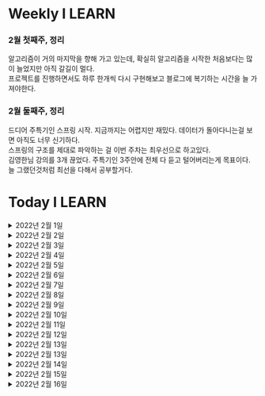 # Weekly I LEARN
### 2월 첫째주, 정리
알고리즘이 거의 마지막을 향해 가고 있는데, 확실히 알고리즘을 시작한 처음보다는 많이 늘었지만 아직 갈길이 멀다.<br>
프로젝트를 진행하면서도 하루 한개씩 다시 구현해보고 블로그에 복기하는 시간을 늘 가져야한다.

### 2월 둘째주, 정리
드디어 주특기인 스프링 시작. 지금까지는 어렵지만 재밌다. 데이터가 돌아다니는걸 보면 아직도 너무 신기하다.<br>
스프링의 구조를 제대로 파악하는 걸 이번 주차는 최우선으로 하고있다.<br> 김영한님 강의를 3개 끊었다.
주특기인 3주안에 전체 다 듣고 털어버리는게 목표이다. 
늘 그랬던것처럼 최선을 다해서 공부할거다. 

# Today I LEARN
<details markdown="1">

<summary>2022년 2월 1일</summary>

- 알고리즘 </br>
    - 개념 : 병합 정렬
    - 구간 병합 (리트코드 56)
    - 단어 정렬 (백준 1161)
    - 백준 실버 4 달성!
    - 프로그래머스 레벨 1 절반 풀기 달성!
- 웹개발의 봄 (스파르타) </br>
    - Memo REST API 중 CREATE까지 구현
</details>
<details markdown="1">

<summary>2022년 2월 2일</summary>

- 알고리즘 </br>
    - 개념 : 힙 정렬
    - 유효한 애너그램 
    - 나이순 정렬 (백준 10814)
    - 수 정렬하기2 (백준 2751)
    - 이코테 정렬 (정렬 기출 파트 완료)
- 웹개발의 봄 (스파르타) </br>
    - w3 완료
</details>
    <details markdown="1">

<summary>2022년 2월 3일</summary>

- 알고리즘 </br>
    - 3째주 시험 완료
      - 더 맵게 (프로그래머스 42626)
      - 파일명 정렬 (프로그래머스 17686)
    - 이코테 (다시 풀기)
      - 뱀 (백준 3190)
- 웹개발의 봄 (스파르타) </br>
    - w4 controller, service, model 완료
- 항해톡
  - 트랜잭션, DNS
</details>
    <details markdown="1">

<summary>2022년 2월 4일</summary>

- 알고리즘 </br>
    - 이진 탐색
      - 이진 검색 
      - 회전 정렬된 배열 검색
      - 두 배열의 교집합
    - 이코테
      - 경쟁적 전염(백준 18405)
      - 연산자 끼워넣기 (백준 14888 )

</details>
    <details markdown="1">

<summary>2022년 2월 5일</summary>

- 알고리즘 </br>
    - 이진 탐색
      - 예산 (백준 2512)
      - 나무자르기 (백준 2805)
      - 랜선자르기 (백준 1654)
      - 이코테 기출 정렬 4문제
      - 이코테 그리디 파트
- 웹개발의 봄 (스파르타)</br>
  - 4-13 완료

</details>
    <details markdown="1">

<summary>2022년 2월 6일</summary>

- 알고리즘 </br>
    - 이진 탐색
      - 정렬된 배열에서 특정 수의 개수 구하기
      - 고정점 찾기
- 웹개발의 봄 (스파르타)</br>
  - mySelectShop 프로젝트 완료 및 mysql 디비 연결

</details>
    <details markdown="1">

<summary>2022년 2월 7일</summary>

- 알고리즘 </br>
    - 다익스트라
      - 기본, 힙으로 구현
      - 네트워크 딜레이 타임
      - K 경유지 내 가장 저렴한 항공권 (다시 한번 풀어보기)
- 스프링리액트찍먹 (스파르타)</br>
  - API, DB 정리 완료. 프로젝트 내일부터 시작

</details>
    <details markdown="1">

<summary>2022년 2월 8일</summary>

- 알고리즘 </br>
    - 플루이드 워셜
      - 구현
      - 최단 경로 (백준 1753)
      - 운동 (백준 1945)
- 스프링리액트찍먹 (스파르타)</br>
  - 스프링 get, create 매핑. 내일 리액트랑 1차 합치기

</details>
    <details markdown="1">

<summary>2022년 2월 9일</summary>

- 알고리즘 </br>
    - DP
      - 구현
      - 최대 서브 배열 (리트코드 53)
      - 계단 오르기 (리트코드 70)
      - 집 도둑 (리트코드 198)
- 스프링리액트찍먹</br>
  - 스프링 전체 매핑 완료. 내일 리액트랑 합치기

</details>
<details markdown="1">

<summary>2022년 2월 10일</summary>

- 알고리즘 </br>
    - 4주차 시험
      - 정수 삼각형 (프로그래머스 43105)
      - 입국심사 (프로그래머스 43238)
- 스프링리액트찍먹</br>
  - 리액트랑 합치기 완료! 너무 즐거웠고, 미리 어떤식으로 리엑트와 스프링이 합체해서 돌아가는지 배움. 

</details>
<details markdown="1">

<summary>2022년 2월 11일</summary>

- 스프링 주특기</br>
    - 심화강의 1주차 8회까지 완료 (http부분 꼼꼼히 다지기)
    - 숙제 시작 (게시글 및 댓글 CRUD)
- 컴퓨터 구조와 프로그래밍</br>
  - 1장 컴퓨터 내부의 언어 체계 (논리 연산)
- 스프링 입문 - 코드로 배우는 스프링 부트, 웹 MVC, DB 접근 기술
  - 30% 완료

</details>
<details markdown="1">

<summary>2022년 2월 12일</summary>

- 스프링 주특기</br>
    - 숙제 백단 완료 (댓글 업데이트만 남음./ 내일 html 및 js 정리하기)
- 컴퓨터 구조와 프로그래밍</br>
  - 1장 컴퓨터 내부의 언어 체계 (비트 연산 : 정수. 부호와 크기, 1의 보수, 2의 보수)
- 스프링 입문 - 코드로 배우는 스프링 부트, 웹 MVC, DB 접근 기술
    - 80% 완료. 내일 끝내기

</details>
<details markdown="1">

<summary>2022년 2월 13일</summary>

- 스프링 주특기</br>
    - Controller - Service 완전 정리 필요 (Controller는 html만 연결, 기능은 전부 Service에서 진행)
    - 내일부터 다시 진행..
    - 팀 과제 JPA 정의 업로드. JPA 개념 재정리 함.
- 스프링 입문 - 코드로 배우는 스프링 부트, 웹 MVC, DB 접근 기술
    - 완료

</details>
<details markdown="1">

<summary>2022년 2월 13일</summary>

- 스프링 주특기</br>
    - Controller - Service 완전 정리 필요 (Controller는 html만 연결, 기능은 전부 Service에서 진행)
    - 내일부터 다시 진행..
    - 팀 과제 JPA 정의 업로드. JPA 개념 재정리 함.
- 스프링 입문 - 코드로 배우는 스프링 부트, 웹 MVC, DB 접근 기술
    - 완료

</details>
<details markdown="1">

<summary>2022년 2월 14일</summary>

- 김영한 JPA 1</br>
    - 50% 완료
    - 아니 API는 파트2로 나오는거 실화.. ㅜㅜ 엉엉...
- 스파르타 심화강의
  - JPA 부분 들음

</details>
<details markdown="1">

<summary>2022년 2월 15일</summary>

- 김영한 JPA 1</br>
    - 66% 완료
    - 주문 엔티티 테스트까지 완료
    - 도메인 모델 패턴과 트랜잭션 스크립트 패턴의 차이를 배움
- 스프링 주특기 </br>
  - 백단에서 데이터 왔다갔다 하는건 arc로 확인 완료
  - 내일 html 간이로 만들어서 화면에 띄워보고 (5시까지) 배포해볼 예정

</details>
<details markdown="1">

<summary>2022년 2월 16일</summary>

- 스프링 주특기 </br>
  - MySql 연결 및 EC2 배포 완료
- 항해톡 </br>
  - JPA & MySQL 완료
</details>